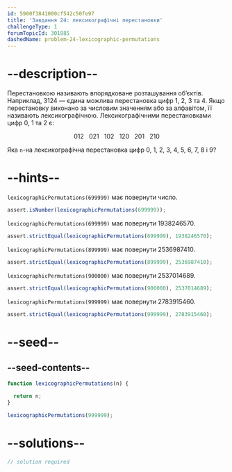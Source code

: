```yaml
---
id: 5900f3841000cf542c50fe97
title: 'Завдання 24: лексикографічні перестановки'
challengeType: 1
forumTopicId: 301885
dashedName: problem-24-lexicographic-permutations
---
```


# --description--

Перестановкою називають впорядковане розташування об’єктів. Наприклад, 3124 — єдина можлива перестановка цифр 1, 2, 3 та 4. Якщо перестановку виконано за числовим значенням або за алфавітом, її називають лексикографічною. Лексикографічними перестановками цифр 0, 1 та 2 є:

<div style='text-align: center;'>012   021   102   120   201   210</div>

Яка `n`-на лексикографічна перестановка цифр 0, 1, 2, 3, 4, 5, 6, 7, 8 і 9?

# --hints--

`lexicographicPermutations(699999)` має повернути число.

```js
assert.isNumber(lexicographicPermutations(699999));
```

`lexicographicPermutations(699999)` має повернути 1938246570.

```js
assert.strictEqual(lexicographicPermutations(699999), 1938246570);
```

`lexicographicPermutations(899999)` має повернути 2536987410.

```js
assert.strictEqual(lexicographicPermutations(899999), 2536987410);
```

`lexicographicPermutations(900000)` має повернути 2537014689.

```js
assert.strictEqual(lexicographicPermutations(900000), 2537014689);
```

`lexicographicPermutations(999999)` має повернути 2783915460.

```js
assert.strictEqual(lexicographicPermutations(999999), 2783915460);
```

# --seed--

## --seed-contents--

```js
function lexicographicPermutations(n) {

  return n;
}

lexicographicPermutations(999999);
```

# --solutions--

```js
// solution required
```
